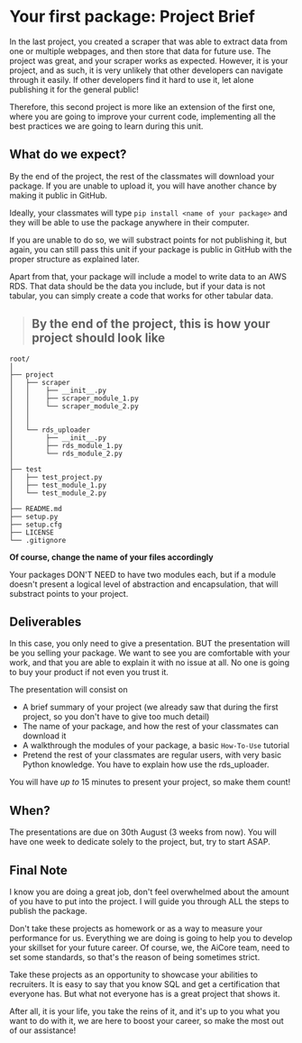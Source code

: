 # Your first package: Project Brief

In the last project, you created a scraper that was able to extract data from one or multiple webpages, and then store that data for future use. The project was great, and your scraper works as expected. However, it is your project, and as such, it is very unlikely that other developers can navigate through it easily. If other developers find it hard to use it, let alone publishing it for the general public!

Therefore, this second project is more like an extension of the first one, where you are going to improve your current code, implementing all the best practices we are going to learn during this unit. 

## What do we expect?

By the end of the project, the rest of the classmates will download your package. If you are unable to upload it, you will have another chance by making it public in GitHub.

Ideally, your classmates will type `pip install <name of your package>` and they will be able to use the package anywhere in their computer. 

If you are unable to do so, we will substract points for not publishing it, but again, you can still pass this unit if your package is public in GitHub with the proper structure as explained later. 

Apart from that, your package will include a model to write data to an AWS RDS. That data should be the data you include, but if your data is not tabular, you can simply create a code that works for other tabular data.

> ## By the end of the project, this is how your project should look like

```
root/
│
├── project
│   ├── scraper
│   │    ├── __init__.py
│   │    ├── scraper_module_1.py
│   │    └── scraper_module_2.py
│   │
│   │
│   └── rds_uploader
│        ├── __init__.py
│        ├── rds_module_1.py
│        └── rds_module_2.py
│
├── test
│   ├── test_project.py
│   ├── test_module_1.py
│   └── test_module_2.py
│   
├── README.md
├── setup.py
├── setup.cfg
├── LICENSE
└── .gitignore
```

__Of course, change the name of your files accordingly__

Your packages DON'T NEED to have two modules each, but if a module doesn't present a logical level of abstraction and encapsulation, that will substract points to your project.

## Deliverables

In this case, you only need to give a presentation. BUT the presentation will be you selling your package. We want to see you are comfortable with your work, and that you are able to explain it with no issue at all. No one is going to buy your product if not even you trust it. 

The presentation will consist on 

- A brief summary of your project (we already saw that during the first project, so you don't have to give too much detail)
- The name of your package, and how the rest of your classmates can download it
- A walkthrough the modules of your package, a basic `How-To-Use` tutorial
- Pretend the rest of your classmates are regular users, with very basic Python knowledge. You have to explain how use the rds_uploader.

You will have _up to_ 15 minutes to present your project, so make them count!

## When?

The presentations are due on 30th August (3 weeks from now). You will have one week to dedicate solely to the project, but, try to start ASAP. 

## Final Note

I know you are doing a great job, don't feel overwhelmed about the amount of you have to put into the project. I will guide you through ALL the steps to publish the package. 

Don't take these projects as homework or as a way to measure your performance for us. Everything we are doing is going to help you to develop your skillset for your future career. Of course, we, the AiCore team, need to set some standards, so that's the reason of being sometimes strict. 

Take these projects as an opportunity to showcase your abilities to recruiters. It is easy to say that you know SQL and get a certification that everyone has. But what not everyone has is a great project that shows it. 

After all, it is your life, you take the reins of it, and it's up to you what you want to do with it, we are here to boost your career, so make the most out of our assistance!
